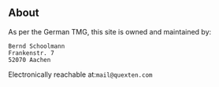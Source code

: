 ## About

As per the German TMG, this site is owned and maintained by:

```Bernd Schoolmann
Bernd Schoolmann
Frankenstr. 7
52070 Aachen
```

Electronically reachable at:`mail@quexten.com`









